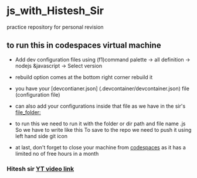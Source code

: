# js_with_Histesh_Sir
practice repository for personal revision

## to run this in codespaces virtual machine

- Add dev configuration files using (f1)command palette  -> all definition -> nodejs &javascript -> Select version

- rebuild option comes at the bottom right corner rebuild it 

- you have your [devcontianer.json] (.devcontainer/devcontainer.json) file (configuration file) 

 - can also add your configurations inside that file as we have in the sir's [file_folder:](https://github.com/hiteshchoudhary/js-hindi-youtube/blob/main/.devcontainer/devcontainer.json)

- to run this we need to run it with the folder or dir path and file name .js So we have to write like this To save to the repo we need to push it using left hand side git icon
- at last, don't forget to close your machine from [codespaces](https://github.com/kd2-80161/js_with_Histesh_Sir/codespaces) as it has a limited no of free hours in a month 

### Hitesh sir [YT video link](https://youtu.be/-GoKoR6aLcY?si=oEXc7QJISVcYFZJm)